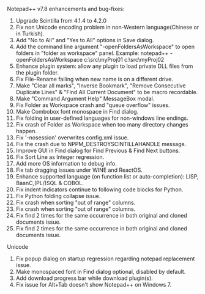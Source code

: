 Notepad++ v7.8 enhancements and bug-fixes:

1.  Upgrade Scintilla from 4.1.4 to 4.2.0
2.  Fix non Unicode encoding problem in non-Western language(Chinese or in Turkish).
3.  Add "No to All" and "Yes to All" options in Save dialog.
4.  Add the command line argument "-openFoldersAsWorkspace" to open folders in "folder as workspace" panel.
    Example: notepad++ -openFoldersAsWorkspace c:\src\myProj01 c:\src\myProj02
5.  Enhance plugin system: allow any plugin to load private DLL files from the plugin folder.
6.  Fix File-Rename failing when new name is on a different drive.
7.  Make "Clear all marks", "Inverse Bookmark", "Remove Consecutive Duplicate Lines" & "Find All Current Document" to be macro recordable.
8.  Make "Command Argument Help" MessageBox modal. 
9.  Fix Folder as Workspace crash and "queue overflow" issues.
10. Make Combobox font monospace in Find dialog.
11. Fix folding in user-defined languages for non-windows line endings.
12. Fix crash of Folder as Workspace when too many directory changes happen.   
13. Fix '-nosession' overwrites config.xml issue.
14. Fix the crash due to NPPM_DESTROYSCINTILLAHANDLE message.
15. Improve GUI in Find dialog for Find Previous & Find Next buttons.
16. Fix Sort Line as Integer regression.
17. Add more OS information to debug info. 
18. Fix tab dragging issues under WINE and ReactOS.
19. Enhance supported language (on function list or auto-completion): LISP, BaanC,(PL/)SQL & COBOL.
20. Fix indent indicators continue to following code blocks for Python.
21. Fix Python folding collapse issue.
22. Fix crash when sorting "out of range" columns.
22. Fix crash when sorting "out of range" columns.
23. Fix find 2 times for the same occurrence in both original and cloned documents issue.
24. Fix find 2 times for the same occurrence in both original and cloned documents issue.

Unicode
1.  Fix popup dialog on startup regression regarding notepad replacement issue.
2.  Make monospaced font in Find dialog optional, disabled by default.
3.  Add download progress bar while download plugin(s).
4.  Fix issue for Alt+Tab doesn't show Notepad++ on Windows 7.

